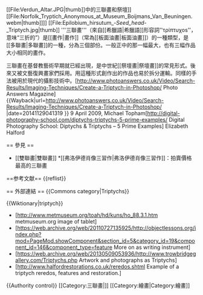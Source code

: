 [[File:Verdun_Altar.JPG|thumb]]中的三聯畫和祭壇]]
[[File:Norfolk_Tryptich_Anonymous_at_Museum_Boijmans_Van_Beuningen.webm|thumb]]]]
[[File:Epilobium_hirsutum_-_Seed_head_-_Triptych.jpg|thumb]]
'''三聯畫'''（來自[[希臘語|希臘語]]形容詞''τρίπτυχοs''，意味“三折的”）是[[畫作|畫作]]（常為[[板面油畫|板面油畫]]）的一種類型，是[[多聯畫|多聯畫]]的一種，分為三個部份。一般正中的那一幅最大，也有三幅作品大小相同的畫作。

三聯畫在基督教藝術早期就已經出現，是中世紀[[祭壇畫|祭壇畫]]的常見形式。後來又被文藝復興畫家們採用。用這種形式創作出的作品也易於拆分運輸。同樣的手法被用於現代的攝影技術中。<ref>[http://www.photoanswers.co.uk/Video/Search-Results/Imaging-Techniques/Create-a-Triptych-in-Photoshop/ Photo Answers Magazine] {{Wayback|url=http://www.photoanswers.co.uk/Video/Search-Results/Imaging-Techniques/Create-a-Triptych-in-Photoshop/ |date=20141129041319 }} 9 April 2009, Michael Topham</ref><ref>[http://digital-photography-school.com/diptychs-triptychs-5-prime-examples/ Digital Photography School: Diptychs & Triptychs – 5 Prime Examples] Elizabeth Halford</ref>

== 參見 ==

* [[雙聯畫|雙聯畫]]
*[[弗洛伊德肖像三習作|弗洛伊德肖像三習作]]：拍賣價格最高的三聯畫

==参考文献==
{{reflist}}

== 外部連結 ==
{{Commons category|Triptychs}}

{{Wiktionary|triptych}}

* [http://www.metmuseum.org/toah/hd/kuns/ho_88.3.1.htm metmuseum.org image of tablet]
* [https://web.archive.org/web/20110727135925/http://objectlessons.org/index.php?mod=PageMod.showComponent&section_id=5&category_id=19&component_id=146&component_type=feature More on as writing instrument]
* [https://web.archive.org/web/20130509053936/http://www.trowbridgegallery.com/Triptychs.php Artwork and photographs as Triptychs]
* [http://www.halfordrestorations.co.uk/reredos.shtml   Example of a triptych reredos, features and restoration.]

{{Authority control}}
[[Category:三聯畫|]]
[[Category:繪畫|Category:繪畫]]
